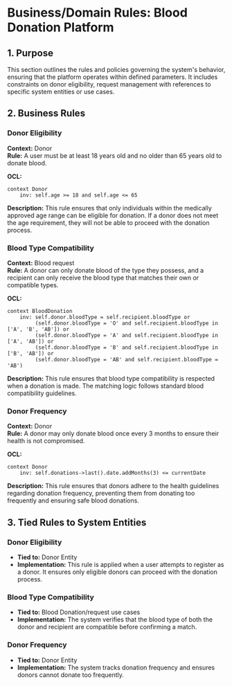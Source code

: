 # Business/Domain Rules: Blood Donation Platform

## 1. Purpose
This section outlines the rules and policies governing the system's behavior, ensuring that the platform operates within defined parameters. It includes constraints on donor eligibility, request management with references to specific system entities or use cases.

## 2. Business Rules

### Donor Eligibility
**Context:** Donor  
**Rule:** A user must be at least 18 years old and no older than 65 years old to donate blood.

**OCL:**
```
context Donor
    inv: self.age >= 18 and self.age <= 65
```

**Description:** This rule ensures that only individuals within the medically approved age range can be eligible for donation. If a donor does not meet the age requirement, they will not be able to proceed with the donation process.

### Blood Type Compatibility
**Context:** Blood request  
**Rule:** A donor can only donate blood of the type they possess, and a recipient can only receive the blood type that matches their own or compatible types.

**OCL:**
```
context BloodDonation
    inv: self.donor.bloodType = self.recipient.bloodType or
         (self.donor.bloodType = 'O' and self.recipient.bloodType in ['A', 'B', 'AB']) or
         (self.donor.bloodType = 'A' and self.recipient.bloodType in ['A', 'AB']) or
         (self.donor.bloodType = 'B' and self.recipient.bloodType in ['B', 'AB']) or
         (self.donor.bloodType = 'AB' and self.recipient.bloodType = 'AB')
```

**Description:** This rule ensures that blood type compatibility is respected when a donation is made. The matching logic follows standard blood compatibility guidelines.

### Donor Frequency
**Context:** Donor  
**Rule:** A donor may only donate blood once every 3 months to ensure their health is not compromised.

**OCL:**
```
context Donor
    inv: self.donations->last().date.addMonths(3) <= currentDate
```

**Description:** This rule ensures that donors adhere to the health guidelines regarding donation frequency, preventing them from donating too frequently and ensuring safe blood donations.

## 3. Tied Rules to System Entities

### Donor Eligibility
- **Tied to:** Donor Entity
- **Implementation:** This rule is applied when a user attempts to register as a donor. It ensures only eligible donors can proceed with the donation process.

### Blood Type Compatibility
- **Tied to:** Blood Donation/request use cases
- **Implementation:** The system verifies that the blood type of both the donor and recipient are compatible before confirming a match.

### Donor Frequency
- **Tied to:** Donor Entity
- **Implementation:** The system tracks donation frequency and ensures donors cannot donate too frequently.
